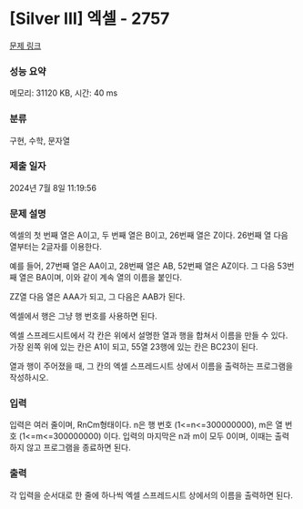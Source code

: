 # [Silver III] 엑셀 - 2757 

[문제 링크](https://www.acmicpc.net/problem/2757) 

### 성능 요약

메모리: 31120 KB, 시간: 40 ms

### 분류

구현, 수학, 문자열

### 제출 일자

2024년 7월 8일 11:19:56

### 문제 설명

<p>
	엑셀의 첫 번째 열은 A이고, 두 번째 열은 B이고, 26번째 열은 Z이다. 26번째 열 다음 열부터는 2글자를 이용한다. </p>
<p>
	예를 들어, 27번째 열은 AA이고, 28번째 열은 AB, 52번째 열은 AZ이다. 그 다음 53번째 열은 BA이며, 이와 같이 계속 열의 이름을 붙인다.</p>
<p>
	ZZ열 다음 열은 AAA가 되고, 그 다음은 AAB가 된다.</p>

<p>
	엑셀에서 행은 그냥 행 번호를 사용하면 된다.</p>

<p>
	엑셀 스프레드시트에서 각 칸은 위에서 설명한 열과 행을 합쳐서 이름을 만들 수 있다. 가장 왼쪽 위에 있는 칸은 A1이 되고, 55열 23행에 있는 칸은 BC23이 된다.</p>

<p>
	열과 행이 주어졌을 때, 그 칸의 엑셀 스프레드시트 상에서 이름을 출력하는 프로그램을 작성하시오.</p>

### 입력 

 <p>
	입력은 여러 줄이며, RnCm형태이다. n은 행 번호 (1<=n<=300000000), m은 열 번호 (1<=m<=300000000) 이다. 입력의 마지막은 n과 m이 모두 0이며, 이때는 출력하지 않고 프로그램을 종료하면 된다.</p>

### 출력 

 <p>
	각 입력을 순서대로 한 줄에 하나씩 엑셀 스프레드시트 상에서의 이름을 출력하면 된다.</p>

